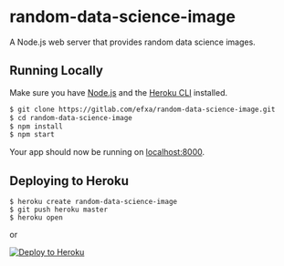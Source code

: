 # random-data-science-image

A Node.js web server that provides random data science images.

## Running Locally

Make sure you have [Node.js](http://nodejs.org/) and the [Heroku CLI](https://cli.heroku.com/) installed.

```sh
$ git clone https://gitlab.com/efxa/random-data-science-image.git
$ cd random-data-science-image
$ npm install
$ npm start
```

Your app should now be running on [localhost:8000](http://localhost:8000/).

## Deploying to Heroku

```
$ heroku create random-data-science-image
$ git push heroku master
$ heroku open
```
or

[![Deploy to Heroku](https://www.herokucdn.com/deploy/button.png)](https://heroku.com/deploy)